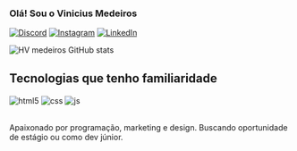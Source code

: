 ### Olá! Sou o Vinicius Medeiros

[![Discord](https://img.shields.io/badge/Discord-7289DA?style=for-the-badge&logo=discord&logoColor=white)](https://discord.com/channels/@me/1029775959227891744)
[![Instagram](https://img.shields.io/badge/Instagram-E4405F?style=for-the-badge&logo=instagram&logoColor=white)](https://instagram.com/hvprogrammer)
[![LinkedIn](https://img.shields.io/badge/LinkedIn-0077B5?style=for-the-badge&logo=linkedin&logoColor=white)](https://www.linkedin.com/in/vinicius-m-89aa49176/)

![HV medeiros GitHub stats](https://github-readme-stats.vercel.app/api?username=helioaubarca&show_icons=true&theme=tokyonight)

## Tecnologias que tenho familiaridade

<div style="display: inline_block">
  <img align="center" alt="html5" src="https://img.shields.io/badge/HTML5-E34F26?style=for-the-badge&logo=html5&logoColor=white" />
  <img align="center" alt="css" src="https://img.shields.io/badge/CSS3-1572B6?style=for-the-badge&logo=css3&logoColor=white" />
  <img align="center" alt="js" src="https://img.shields.io/badge/JavaScript-F7DF1E?style=for-the-badge&logo=javascript&logoColor=black" />

</div><br/>

Apaixonado por programação, marketing e design. Buscando oportunidade de estágio ou como dev júnior.
